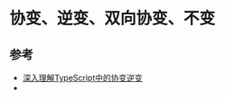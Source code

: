 # 协变、逆变、双向协变、不变

## 参考
- [深入理解TypeScript中的协变逆变](https://jkchao.github.io/typescript-book-chinese/tips/covarianceAndContravariance.html)
- 
